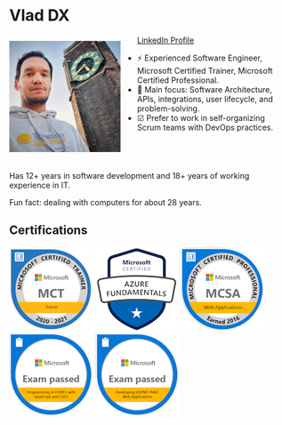 # Vlad DX

<img width="200" height="200" src="./docs/img/vlad-dx-200x200.jpg" style="margin: 10px 30px 20px 0; float: left;" />

[LinkedIn Profile](https://www.linkedin.com/in/vladimirserykh)

- ⚡ Experienced Software Engineer, Microsoft Certified Trainer, Microsoft Certified Professional.
- 🚩 Main focus: Software Architecture, APIs, integrations, user lifecycle, and problem-solving.
- ☑ Prefer to work in self-organizing Scrum teams with DevOps practices.

<br style="clear: left;">

Has 12+ years in software development and 18+ years of working experience in IT.

Fun fact: dealing with computers for about 28 years.

## Certifications

[![Microsoft Certified Trainer (2020-2021)](./docs/img/microsoft-certified-trainer-2020-2021.png)](https://www.youracclaim.com/badges/768a6dde-7b40-4bdb-b73c-1dd89f519576/public_url)
[![Microsoft Certified: Azure Fundamentals](./docs/img/microsoft-certified-azure-fundamentals.png)](https://www.youracclaim.com/badges/14b5b142-7160-4cba-a226-74afa7fbcc2b/public_url)
[![MCSA: Web Applications - Certified 2016](./docs/img/mcsa-web-applications-certified-2016.png)](https://www.youracclaim.com/badges/2455b07d-fe29-4e80-96a2-32d88c3b84fb/public_url)
[![Exam 480: Programming in HTML5 with JavaScript and CSS3](./docs/img/exam-480-programming-in-html5-with-javascript-and-css3.png)](https://www.youracclaim.com/badges/01bd792c-f6c2-42d1-b0d4-73e5bd543994/public_url)
[![Exam 486: Developing ASP.NET MVC Web Applications](./docs/img/exam-486-developing-asp-net-mvc-web-applications.png)](https://www.youracclaim.com/badges/c30aca54-dd2c-46ad-b382-09db51789091/public_url)
